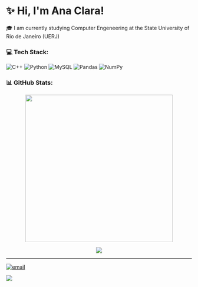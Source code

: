 # :sparkles: Hi, I'm Ana Clara!
:mortar_board: I am currently studying Computer Engeneering at the State University of Rio de Janeiro (UERJ)

### 💻 Tech Stack:<br>
![C++](https://img.shields.io/badge/c++-%2300599C.svg?style=plastic&logo=c%2B%2B&logoColor=white) ![Python](https://img.shields.io/badge/python-3670A0?style=plastic&logo=python&logoColor=ffdd54) ![MySQL](https://img.shields.io/badge/mysql-4479A1.svg?style=plastic&logo=mysql&logoColor=white) ![Pandas](https://img.shields.io/badge/pandas-%23150458.svg?style=plastic&logo=pandas&logoColor=white) ![NumPy](https://img.shields.io/badge/numpy-%23013243.svg?style=plastic&logo=numpy&logoColor=white)
### 📊 GitHub Stats:
<p align="center">
 <img src="https://github-readme-stats.vercel.app/api?username=napilots&theme=tokyonight&hide_border=true&include_all_commits=false&count_private=false" width="400" />

</p>
<p align="center">
  <img src="https://github-readme-stats.vercel.app/api/top-langs/?username=napilots&theme=tokyonight&hide_border=true&include_all_commits=false&count_private=false&layout=compact" />
</p>

---
[![email](https://img.shields.io/badge/Email-D14836?logo=gmail&logoColor=white)](mailto:claraana464@gmail.com) 

[![](https://visitcount.itsvg.in/api?id=napilots&icon=0&color=0)](https://visitcount.itsvg.in)


